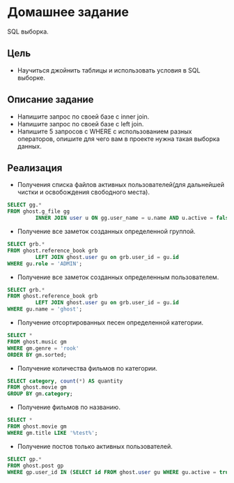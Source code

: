 # Домашнее задание

SQL выборка.

## Цель

+ Научиться джойнить таблицы и использовать условия в SQL выборке.

## Описание задание

+ Напишите запрос по своей базе с inner join.
+ Напишите запрос по своей базе с left join.
+ Напишите 5 запросов с WHERE с использованием разных операторов, опишите для чего вам в проекте нужна такая выборка
  данных.

## Реализация

+ Получения списка файлов активных пользователей(для дальнейшей чистки и освобождения свободного места).

```SQL
SELECT gg.*
FROM ghost.g_file gg
         INNER JOIN user u ON gg.user_name = u.name AND u.active = false;
```

+ Получение все заметок созданных определенной группой.

```SQL
SELECT grb.*
FROM ghost.reference_book grb
         LEFT JOIN ghost.user gu on grb.user_id = gu.id
WHERE gu.role = 'ADMIN';
```

+ Получение все заметок созданных определенным пользователем.

```SQL
SELECT grb.*
FROM ghost.reference_book grb
         LEFT JOIN ghost.user gu on grb.user_id = gu.id
WHERE gu.name = 'ghost';
```

+ Получение отсортированных песен определенной категории.

```SQL
SELECT *
FROM ghost.music gm
WHERE gm.genre = 'rook'
ORDER BY gm.sorted;
```

+ Получение количества фильмов по категории.

```SQL
SELECT category, count(*) AS quantity
FROM ghost.movie gm
GROUP BY gm.category;
```

+ Получение фильмов по названию.

```SQL
SELECT *
FROM ghost.movie gm
WHERE gm.title LIKE '%test%';
```

+ Получение постов только активных пользователей.

```SQL
SELECT gp.*
FROM ghost.post gp
WHERE gp.user_id IN (SELECT id FROM ghost.user gu WHERE gu.active = true);
```

